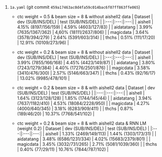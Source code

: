
1. `1a.yaml` (git commit `459a17463ac0d4fa59c014bac6f07ff863ffe065`)

    - ctc weight = 0.5 & beam size = 8 & without aishell2 data
        | Dataset | dev (SUB/INS/DEL) | test (SUB/INS/DEL) |
        |:---:|:---:|:---:|
        | aishell | 4.15% (8197/156/159) | 4.59% (4603/127/83) |
        | aidatatang | 3.99% (7635/1367/362) | 4,60% (18111/2637/806) |
        | magicdata | 3.64% (3578/394/279) | 2.64% (5391/603/314) |
        | thchs | 0.51% (111/17/20) | 12.91% (10109/273/96) |

    - ctc weight = 0.2 & beam size = 8 & without aishell2 data
        | Dataset | dev (SUB/INS/DEL) | test (SUB/INS/DEL) |
        |:---:|:---:|:---:|
        | aishell | 3.99% (7855/166/168) | 4.45% (4423/149/87) |
        | aidatatang | 3.80% (7243/1279/384) | 4.40% (17276/2501/876) |
        | magicdata | 3.58% (3410/476/300) | 2.57% (5146/663/347) |
        | thchs | 0.43% (92/16/17) | 13.02% (9985/478/101) |

    - ctc weight = 0.2 & beam size = 8 & with aishell2 data
        | Dataset | dev (SUB/INS/DEL) | test (SUB/INS/DEL) |
        |:---:|:---:|:---:|
        | aishell | 1.64% (3123/128/128) | 1.85% (1744/145/44) |
        | aidatatang | 3.94% (7637/1182/410) | 4.53% (18084/2228/950) |
        | magicdata | 4.27% (4000/640/345) | 3.18% (6283/909/411) |
        | thchs | 0.87% (189/46/20) | 10.37% (7768/541/102) |

    - ctc weight = 0.2 & beam size = 8 & with aishell2 data & RNN LM (weight 0.2)
        | Dataset | dev (SUB/INS/DEL) | test (SUB/INS/DEL) |
        |:---:|:---:|:---:|
        | aishell | 1.33% (2469/149/113) | 1.44% (1303/173/31) |
        | aidatatang | 3.48% (6586/1231/334) | 4.02% (15683/2379/801) |
        | magicdata | 3.45% (3032/731/265) | 2.71% (5081/1039/360) |
        | thchs | 0.40% (77/29/11) | 10.76% (7844/787/102) |
